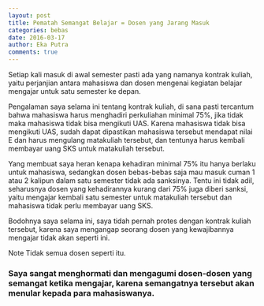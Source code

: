 ```yaml
---
layout: post
title: Pematah Semangat Belajar = Dosen yang Jarang Masuk
categories: bebas
date: 2016-03-17
author: Eka Putra
comments: true
---
```


Setiap kali masuk di awal semester pasti ada yang namanya kontrak kuliah, yaitu perjanjian antara mahasiswa dan dosen mengenai kegiatan belajar mengajar untuk satu semester ke depan.

Pengalaman saya selama ini tentang kontrak kuliah, di sana pasti tercantum bahwa mahasiswa harus menghadiri perkuliahan minimal 75%, jika tidak maka mahasiswa tidak bisa mengikuti UAS. Karena mahasiswa tidak bisa mengikuti UAS, sudah dapat dipastikan mahasiswa tersebut mendapat nilai E dan harus mengulang matakuliah tersebut, dan tentunya harus kembali membayar uang SKS untuk matakuliah tersebut.

Yang membuat saya heran kenapa kehadiran minimal 75% itu hanya berlaku untuk mahasiswa, sedangkan dosen bebas-bebas saja mau masuk cuman 1 atau 2 kalipun dalam satu semester tidak ada sanksinya. Tentu ini tidak adil, seharusnya dosen yang kehadirannya kurang dari 75% juga diberi sanksi, yaitu mengajar kembali satu semester untuk matakuliah tersebut dan mahasiswa tidak perlu membayar uang SKS.

Bodohnya saya selama ini, saya tidah pernah protes dengan kontrak kuliah tersebut, karena saya mengangap seorang dosen yang kewajibannya mengajar tidak akan seperti ini.

<span class="box warning small">Note</span> Tidak semua dosen seperti itu.

<h3 class="message">
Saya sangat menghormati dan mengagumi dosen-dosen yang semangat ketika mengajar, karena semangatnya tersebut akan menular kepada para mahasiswanya.
</h3>